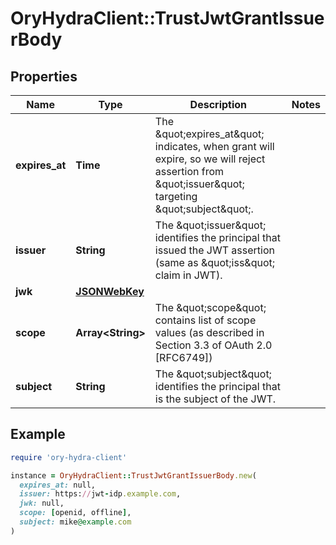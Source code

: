 # OryHydraClient::TrustJwtGrantIssuerBody

## Properties

| Name | Type | Description | Notes |
| ---- | ---- | ----------- | ----- |
| **expires_at** | **Time** | The \&quot;expires_at\&quot; indicates, when grant will expire, so we will reject assertion from \&quot;issuer\&quot; targeting \&quot;subject\&quot;. |  |
| **issuer** | **String** | The \&quot;issuer\&quot; identifies the principal that issued the JWT assertion (same as \&quot;iss\&quot; claim in JWT). |  |
| **jwk** | [**JSONWebKey**](JSONWebKey.md) |  |  |
| **scope** | **Array&lt;String&gt;** | The \&quot;scope\&quot; contains list of scope values (as described in Section 3.3 of OAuth 2.0 [RFC6749]) |  |
| **subject** | **String** | The \&quot;subject\&quot; identifies the principal that is the subject of the JWT. |  |

## Example

```ruby
require 'ory-hydra-client'

instance = OryHydraClient::TrustJwtGrantIssuerBody.new(
  expires_at: null,
  issuer: https://jwt-idp.example.com,
  jwk: null,
  scope: [openid, offline],
  subject: mike@example.com
)
```

